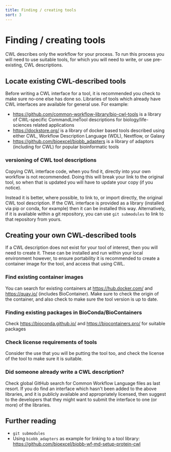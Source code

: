 ```yaml
---
title: Finding / creating tools
sort: 3
---
```


# Finding / creating tools

CWL describes only the workflow for your process. To run this process you will need to use suitable tools, for which you will need to write, or use pre-existing, CWL descriptions.

## Locate existing CWL-described tools

Before writing a CWL interface for a tool, it is recommended you check to make sure no-one else has done so. Libraries of tools which already have CWL interfaces are available for general use. For example:
* <https://github.com/common-workflow-library/bio-cwl-tools> is a library of CWL-specific CommandLineTool descriptions for biology/life-sciences related applications
* <https://dockstore.org/> is a library of docker based tools described using either CWL, Workflow Description Language (WDL), Nextflow, or Galaxy
* <https://github.com/bioexcel/biobb_adapters> is a library of adaptors (including for CWL) for popular bioinformatic tools


### versioning of CWL tool descriptions 

Copying CWL interface code, when you find it, directly into your own workflow is not recommended. Doing this will break your link to the original tool, so when that is updated you will have to update your copy (if you notice).

Instead it is better, where possible, to link to, or import directly, the original CWL tool description. If the CWL interface is provided as a library (installed via pip or conda, for example) then it can be installed this way. Alternatively, if it is available within a git repository, you can use `git submodules` to link to that repository from yours.


## Creating your own CWL-described tools

If a CWL description does not exist for your tool of interest, then you will need to create it. These can be installed and run within your local environment however, to ensure portability it is recommended to create a container image for the tool, and access that using CWL.

### Find existing container images

You can search for existing containers at <https://hub.docker.com/> and <https://quay.io/> (includes BioContainer). Make sure to check the origin of the container, and also check to make sure the tool version is up to date.

### Finding existing packages in BioConda/BioContainers

Check <https://bioconda.github.io/> and <https://biocontainers.pro/> for suitable packages


### Check license requirements of tools

Consider the use that you will be putting the tool too, and check the license of the tool to make sure it is suitable.

### Did someone already write a CWL description?

Check global GitHub search for Common Workflow Language files as last resort. If you do find an interface which hasn't been added to the above libraries, and it is publicly available and appropriately licensed, then suggest to the developers that they might want to submit the interface to one (or more) of the libraries.


## Further reading

 * `git submodules`
  * Using `biobb_adapters` as example for linking to a tool library: <https://github.com/bioexcel/biobb-wf-md-setup-protein-cwl>


